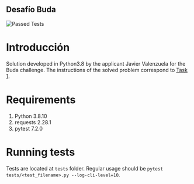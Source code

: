 ## Desafío Buda
![Passed Tests](https://img.shields.io/badge/tests-10%20passed%2C%200%20failed-brightgreen)

# Introducción
Solution developed in Python3.8 by the applicant Javier Valenzuela for the Buda challenge.
The instructions of the solved problem correspond to [Task 1](https://budapuntocom.notion.site/Spread-API-2fb7f25ef5344d3081c48259da05ae94).

# Requirements
1. Python 3.8.10
2. requests 2.28.1
3. pytest 7.2.0

# Running tests
Tests are located at `tests` folder. Regular usage should be `pytest tests/<test_filename>.py --log-cli-level=10`.
